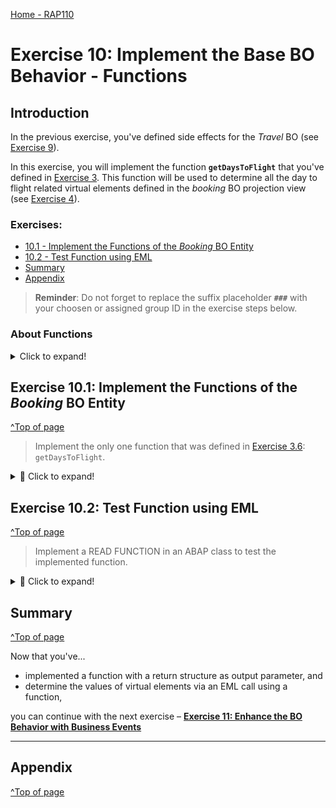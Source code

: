 [Home - RAP110](../../README.md)

# Exercise 10: Implement the Base BO Behavior - Functions

## Introduction 

In the previous exercise, you've defined side effects for the _Travel_ BO (see [Exercise 9](../ex09/README.md)).

In this exercise, you will implement the function **`getDaysToFlight`** that you've defined in [Exercise 3](../ex03/README.md). This function will be used to determine all the day to flight related virtual elements defined in the _booking_ BO projection view (see [Exercise 4](../ex04/README.md)).

### Exercises: 
- [10.1 - Implement the Functions of the _Booking_ BO Entity](#exercise-101-implement-the-functions-of-the-booking-bo-entity)
- [10.2 - Test Function using EML](#exercise-102-test-function-using-eml)
- [Summary](#summary)  
- [Appendix](#appendix)  

> **Reminder**: Do not forget to replace the suffix placeholder **`###`** with your choosen or assigned group ID in the exercise steps below. 

### About Functions   
 <details>
  <summary>Click to expand!</summary>
 
> A function in RAP is a custom read-operation that is part of the business logic.
> 
> Functions perform calculations or reads on business objects without causing any side effects. 
> Functions don't issue any locks on database tables and you can't modify or persist any data computed in a function implementation.
> 
> **Further reading**: [Functions](https://help.sap.com/docs/btp/sap-abap-restful-application-programming-model/functions)
 
 </details>


## Exercise 10.1: Implement the Functions of the _Booking_ BO Entity
[^Top of page](#)

> Implement the only one function that was defined in [Exercise 3.6](../ex06/README.md): `getDaysToFlight`.

 <details>
  <summary>🔵 Click to expand!</summary>

### Exercise 10.1.1: Implement the Function `getDaysToFlight` of the _Booking_ BO Entity

> Implement the the Function `getDaysToFlight` for the _booking_ entity in the behavior implementation class ![ABAP class](../images/adt_class.png)**`ZRAP110_BP_BookingTP_###`**. This function can be used to determine the values of the virtual elements of the _Booking_ BO projection view: **`BookingStatusIndicator`**, **`InitialDaysToFlight`**, **`RemainingDaysToFlight`**, and **`DaysToFlightIndicator`**.
> 
> This function can, for example, be used at runtime to calculate the virtual elements via direct EML calls.
> 

 <details>
  <summary>🟣 Click to expand!</summary>

 1. Open the behavior implementation class of the _Travel_ entity ![ABAP class](../images/adt_class.png)**`ZRAP110_BP_BOOKINGTP_###`** and navigate to the method **`getDaysToFlight`** of the local handler class **`lhc_booking`** 

 2. Implement the function method **`getDaysToFlight`**.
 
    For that, replace the empty method implementation of **`getDaysToFlight`** with the source code provided below and 
replace all occurences of the placeholder `###` with your group ID using **Ctrl+F**.

    ```ABAP
    **************************************************************************
    * Instance-bound function for calculating virtual elements via EML calls
    **************************************************************************
      METHOD getDaysToFlight. 
        DATA:
          c_booking_entity TYPE ZRAP110_C_BookingTP_###,
          bookings_result  TYPE TABLE FOR FUNCTION RESULT zrap110_r_traveltp_###\\booking~getdaystoflight,
          booking_result   LIKE LINE OF bookings_result.

        "read relevant data
        READ ENTITIES OF ZRAP110_R_TravelTP_### IN LOCAL MODE
           ENTITY booking
             FIELDS ( TravelID BookingStatus BookingID FlightDate BookingDate )
    *         ALL FIELDS
             WITH CORRESPONDING #( keys )
           RESULT DATA(bookings).

        LOOP AT bookings ASSIGNING FIELD-SYMBOL(<booking>).
          c_booking_entity = CORRESPONDING #( <booking> ).
          "set relevant transfered data
          booking_result   = CORRESPONDING #( <booking> ).
          "calculate virtual elements
          booking_result-%param
            = CORRESPONDING #( zrap110_calc_book_elem_###=>calculate_days_to_flight( c_booking_entity )
                               MAPPING booking_status_indicator = BookingStatusIndicator
                                       days_to_flight_indicator = DaysToFlightIndicator
                                       initial_days_to_flight   = InitialDaysToFlight
                                       remaining_days_to_flight = RemainingDaysToFlight ).
          "append
          APPEND booking_result TO bookings_result.
        ENDLOOP.
  
        result = bookings_result.

      ENDMETHOD.         
    ```
                           
 4. Save ![save icon](../images/adt_save.png) and activate ![activate icon](../images/adt_activate.png) the changes.

</details>
  
</details>

## Exercise 10.2: Test Function using EML
[^Top of page](#)

> Implement a READ FUNCTION in an ABAP class to test the implemented function.

 <details>
  <summary>🔵 Click to expand!</summary>

 1. Open the class **`ZRAP110_EML_PLAYGROUND_###`** and uncomment following coding:
 
    ```ABAP
      "execute function getDaysToFlight
     READ ENTITIES OF ZRAP110_R_TravelTP_810
       ENTITY Booking
         EXECUTE getDaysToFlight
           FROM VALUE #( FOR link IN travels_to_bookings ( %tky = link-target-%tky ) )
     RESULT DATA(days_to_flight).

     "output result structure
     LOOP AT days_to_flight ASSIGNING FIELD-SYMBOL(<days_to_flight>).
       out->write( | TravelID = { <days_to_flight>-%tky-TravelID } |  ).
       out->write( | BookingID = { <days_to_flight>-%tky-BookingID } | ).
       out->write( | RemainingDaysToFlight  = { <days_to_flight>-%param-remaining_days_to_flight } | ).
       out->write( | InitialDaysToFlight = { <days_to_flight>-%param-initial_days_to_flight } | ).
       out->write( | ---------------           | ).
     ENDLOOP.
    ```
  
    <img src="images/ex10x1.png" alt="BO Behavior Definition" width="70%">   
 
 2. Save ![save icon](../images/adt_save.png) and activate ![activate icon](../images/adt_activate.png) the changes.
    
 3.  Start your **_Travel_** App and copy a **Travel ID** from a former created entry of your choice. 
 
    <img src="images/ex10x2.png" alt="BO Behavior Definition" width="70%">   
 
 4. Go back to your class **`ZRAP110_EML_PLAYGROUND_###`** and **paste** your **Travel ID** on the corresponding space.
 
    <img src="images/ex10x3.png" alt="BO Behavior Definition" width="70%">  
 
 5. Save ![save icon](../images/adt_save.png) and activate ![activate icon](../images/adt_activate.png) the changes.
 
 6. Right-click your class, select **Run As** > **ABAP Application (Console)** (or press **F9**).
 
    <img src="images/ex10x4.png" alt="BO Behavior Definition" width="70%">   

 7. Check your result.
 
    <img src="images/ex10x5.png" alt="BO Behavior Definition" width="50%">  
 
</details>
  
</details>  
           
## Summary
[^Top of page](#)

Now that you've... 
- implemented a function with a return structure as output parameter, and
- determine the values of virtual elements via an EML call using a function,

you can continue with the next exercise – **[Exercise 11: Enhance the BO Behavior with Business Events](../ex11/README.md)**

---

## Appendix
[^Top of page](#)
<!--
Find the full solution source code of all ![tabl](../images/adt_tabl.png)database tables, CDS artefacts ( ![ddls](../images/adt_ddls.png)views,  ![ddlx](../images/adt_ddlx.png)metadata extensions and  ![bdef](../images/adt_bdef.png)behavior), ![class](../images/adt_class.png) ABAP classes, and ![servicebinding](../images/adt_srvb.png) service definition used in this workshop in the [**sources**](../sources) folder. 
  
Don't forget to replace all occurences of the placeholder `###` in the provided source code with your group ID using the ADT _Replace All_ function (_Ctrl+F_).
-->
